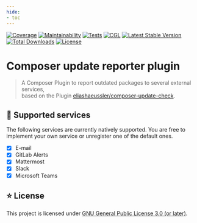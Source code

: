 ```yaml
---
hide:
- toc
---
```


[![Coverage](https://codecov.io/gh/eliashaeussler/composer-update-reporter/branch/master/graph/badge.svg?token=4GZI1QWP5X)](https://codecov.io/gh/eliashaeussler/composer-update-reporter)
[![Maintainability](https://api.codeclimate.com/v1/badges/06d55184455feeee3652/maintainability)](https://codeclimate.com/github/eliashaeussler/composer-update-reporter/maintainability)
[![Tests](https://github.com/eliashaeussler/composer-update-reporter/actions/workflows/tests.yaml/badge.svg)](https://github.com/eliashaeussler/composer-update-reporter/actions/workflows/tests.yaml)
[![CGL](https://github.com/eliashaeussler/composer-update-reporter/actions/workflows/cgl.yaml/badge.svg)](https://github.com/eliashaeussler/composer-update-reporter/actions/workflows/cgl.yaml)
[![Latest Stable Version](https://poser.pugx.org/eliashaeussler/composer-update-reporter/v)](https://packagist.org/packages/eliashaeussler/composer-update-reporter)
[![Total Downloads](https://poser.pugx.org/eliashaeussler/composer-update-reporter/downloads)](https://packagist.org/packages/eliashaeussler/composer-update-reporter)
[![License](https://poser.pugx.org/eliashaeussler/composer-update-reporter/license)](license.md)

# Composer update reporter plugin

> A Composer Plugin to report outdated packages to several external services,<br>
> based on the Plugin [eliashaeussler/composer-update-check](https://packagist.org/packages/eliashaeussler/composer-update-check).

## :rocket: Supported services

The following services are currently natively supported. You are free to implement your own
service or unregister one of the default ones.

* [x] E-mail
* [x] GitLab Alerts
* [x] Mattermost
* [x] Slack
* [x] Microsoft Teams

## :star: License

This project is licensed under
[GNU General Public License 3.0 (or later)](license.md).
